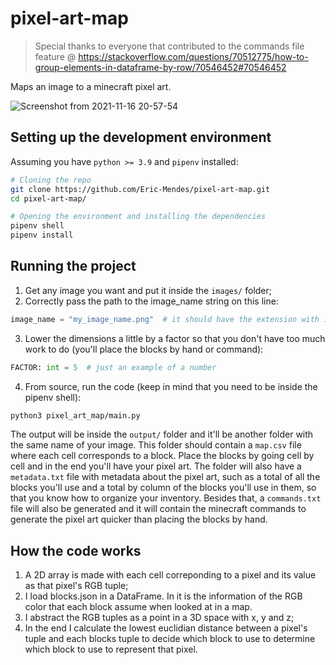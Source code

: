 # pixel-art-map
> Special thanks to everyone that contributed to the commands file feature @ https://stackoverflow.com/questions/70512775/how-to-group-elements-in-dataframe-by-row/70546452#70546452

Maps an image to a minecraft pixel art.

![Screenshot from 2021-11-16 20-57-54](https://user-images.githubusercontent.com/42689328/142089983-a6928eda-d1be-42cf-ae2e-3733794a7019.png)
## Setting up the development environment
Assuming you have `python >= 3.9` and `pipenv` installed:
```bash
# Cloning the repo 
git clone https://github.com/Eric-Mendes/pixel-art-map.git
cd pixel-art-map/

# Opening the environment and installing the dependencies
pipenv shell
pipenv install
```
##  Running the project
1. Get any image you want and put it inside the `images/` folder;
2. Correctly pass the path to the image_name string on this line:
```python
image_name = "my_image_name.png"  # it should have the extension with it
```
3. Lower the dimensions a little by a factor so that you don't have too much work to do (you'll place the blocks by hand or command):
```python
FACTOR: int = 5  # just an example of a number
```
4. From source, run the code (keep in mind that you need to be inside the pipenv shell):
```bash
python3 pixel_art_map/main.py
```
The output will be inside the `output/` folder and it'll be another folder with the same name of your image. This folder should contain a `map.csv` file where each cell corresponds to a block. Place the blocks by going cell by cell and in the end you'll have your pixel art.
The folder will also have a `metadata.txt` file with metadata about the pixel art, such as a total of all the blocks you'll use and a total by column of the blocks you'll use in them, so that you know how to organize your inventory. Besides that, a `commands.txt` file will also be generated and it will contain the minecraft commands to generate the pixel art quicker than placing the blocks by hand.

## How the code works
1. A 2D array is made with each cell correponding to a pixel and its value as that pixel's RGB tuple;
2. I load blocks.json in a DataFrame. In it is the information of the RGB color that each block assume when looked at in a map.
3. I abstract the RGB tuples as a point in a 3D space with x, y and z;
4. In the end I calculate the lowest euclidian distance between a pixel's tuple and each blocks tuple to decide which block to use to determine which block to use to represent that pixel.
